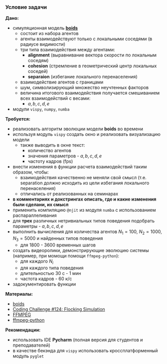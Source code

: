 ### Условие задачи


**Дано:**
- симуляционная модель [**boids**](https://www.red3d.com/cwr/boids/)
    - состоит из набора агентов
    - агенты взаимодействуют только с локальными соседями (в радиусе видимости)
    - три типа взаимодействия между агентами:
        - **alignment** (выравнивание вектора скорости по локальным соседям)
        - **cohesion** (стремление в геометрический центр локальных соседей)
        - **separaion** (избегание локального перенаселения)
    - взаимодействие агентов с границами
    - шум, символизирующий множество неучтенных факторов
    - величина итогового взаимодействия получается смешиванием всех взаимодействий с весами:
        - $a, b, c, d, e$
- модули `vispy`, `numpy`, `numba`


**Требуется:**
- реализовать алгоритм эволюции модели **boids** во времени
- используя модуль `vispy` создать окно и реализовать визуализацию модели
    - также выводить в окне текст:
        - количество агентов
        - значения параметров - $a, b, c, d, e$
        - частоту кадров (fps)
- внести изменения в функции расчета взаимодействий таким образом, чтобы:
    - взаимодействия качественно не меняли свой смысл (т.е. separation должно исходить из цели избегания локального перенаселения)
    - отличались от реализованных на семинарах
- **в комментариях и докстрингах описать, где и какие изменения были сделани, их смысл**
- применить компиляцию `@njit` из модуля `numba` с использованием распараллеливания
- для **трех** различных нетривиальных типов поведения подобрать параметры - $a, b, c, d, e$
- выполнить вычисления для количества агентов $N_1 = 100$, $N_2 = 1000$, $N_3 = 5000$ и найденных типов поведения
    - для 1800 - 3600 временных шагов
- создать видеоролики, демонстрирующие эволюцию системы (например, при момощи помощи `ffmpeg-python`):
    - для каждого $N_i$
    - для каждого типа поведения
    - длительностью 30 с - 1 мин
    - частота кадров - 60 к/с
- задокументировать функции


**Материалы:**
- [boids](https://www.red3d.com/cwr/boids/)
- [Coding Challenge #124: Flocking Simulation](https://www.youtube.com/watch?v=mhjuuHl6qHM&t=1s)
- [FFMPEG](https://ffmpeg.org/)
- [ffmpeg-python](https://pypi.org/project/ffmpeg-python/)


**Рекомендации:**
- использовать IDE **Pycharm** (полная версия для студентов и преподавателей)
- в качестве бекэнда для `vispy` использовать кроссплатформенный модуль `pyglet`
